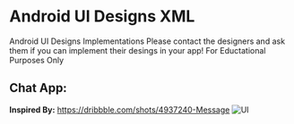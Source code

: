 # Android UI Designs XML
Android UI Designs Implementations 
Please contact the designers and ask them if you can implement their desings in your app!
For Eductational Purposes Only

## Chat App:
**Inspired By:** https://dribbble.com/shots/4937240-Message
![UI](https://cdn.dribbble.com/users/81168/screenshots/4937240/message.png)


